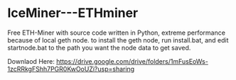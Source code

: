 # IceMiner---ETHminer
Free ETH-Miner with source code written in Python, extreme performance because of local geth node. to install the geth node, run install.bat, and edit startnode.bat to the path you want the node data to get saved.

Downlaod Here: https://drive.google.com/drive/folders/1mFusEoWs-1zcRRkgFShh7PGR0KwOoUZi?usp=sharing
